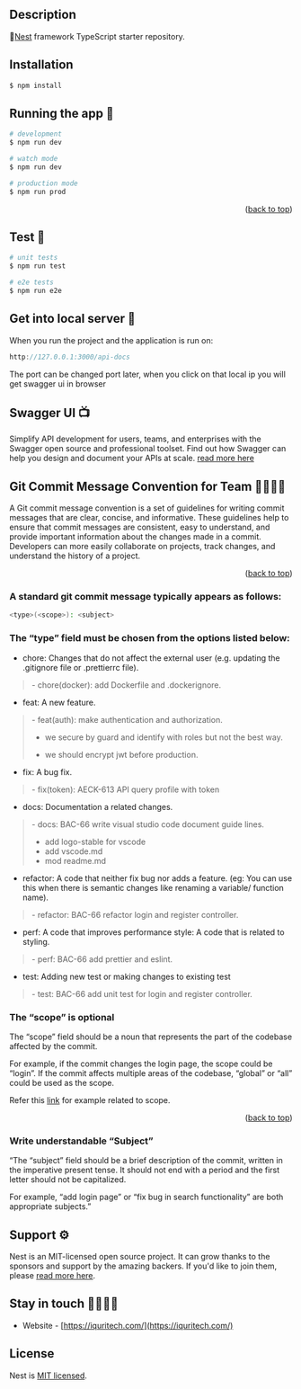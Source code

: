 <!-- GETTING STARTED -->

## Description

🎉[Nest](https://github.com/nestjs/nest) framework TypeScript starter repository.

## Installation

```bash
$ npm install
```
## Running the app 🚀

```bash
# development
$ npm run dev

# watch mode
$ npm run dev

# production mode
$ npm run prod
```
<p align="right">(<a href="#readme-top">back to top</a>)</p>

## Test 🧪

```bash
# unit tests
$ npm run test

# e2e tests
$ npm run e2e
```

## Get into local server 📌
When you run the project and the application is run on:
```typescript
http://127.0.0.1:3000/api-docs
```
The port can be changed port later, when you click on that local ip you will get swagger ui in browser

## Swagger UI 📺

Simplify API development for users, teams, and enterprises with the Swagger open source and professional toolset. Find out how Swagger can help you design and document your APIs at scale. [read more here](https://swagger.io/)

## Git Commit Message Convention for Team 🤜🏻🤛🏻
A Git commit message convention is a set of guidelines for writing commit messages that are clear, concise, and informative. These guidelines help to ensure that commit messages are consistent, easy to understand, and provide important information about the changes made in a commit. Developers can more easily collaborate on projects, track changes, and understand the history of a project.

<p align="right">(<a href="#readme-top">back to top</a>)</p>

### A standard git commit message typically appears as follows:
```bash
<type>(<scope>): <subject>
```

### The “type” field must be chosen from the options listed below:
- chore: Changes that do not affect the external user (e.g. updating the .gitignore file or .prettierrc file).
<blockquote>
- chore(docker): add Dockerfile and .dockerignore.
</blockquote>

- feat: A new feature.
<blockquote>
- feat(auth): make authentication and authorization.

  - we secure by guard and identify with roles but not the best way.

  - we should encrypt jwt before production.
</blockquote>

- fix: A bug fix.
<blockquote>
- fix(token): AECK-613 API query profile with token
</blockquote>

- docs: Documentation a related changes.
<blockquote> - docs: BAC-66 write visual studio code document guide lines.

  - add logo-stable for vscode
  - add vscode.md
  - mod readme.md
</blockquote>

- refactor: A code that neither fix bug nor adds a feature. (eg: You can use this when there is semantic changes like renaming a variable/ function name).
<blockquote>
- refactor: BAC-66 refactor login and register controller.
</blockquote>

- perf: A code that improves performance style: A code that is related to styling.
<blockquote>
- perf: BAC-66 add prettier and eslint.
</blockquote>

- test: Adding new test or making changes to existing test
<blockquote>
- test: BAC-66 add unit test for login and register controller.
</blockquote>

### The “scope” is optional
The “scope” field should be a noun that represents the part of the codebase affected by the commit.

For example, if the commit changes the login page, the scope could be “login”. If the commit affects multiple areas of the codebase, “global” or “all” could be used as the scope.

Refer this [link](https://karma-runner.github.io/1.0/dev/git-commit-msg.html) for example related to scope.

<p align="right">(<a href="#readme-top">back to top</a>)</p>

### Write understandable “Subject”
“The “subject” field should be a brief description of the commit, written in the imperative present tense. It should not end with a period and the first letter should not be capitalized.

For example, “add login page” or “fix bug in search functionality” are both appropriate subjects.”

## Support ⚙️

Nest is an MIT-licensed open source project. It can grow thanks to the sponsors and support by the amazing backers. If you'd like to join them, please [read more here](https://docs.nestjs.com/support).

## Stay in touch 🫱🏻‍🫲🏻

- Website - [https://iquritech.com/](https://iquritech.com/)


## License

Nest is [MIT licensed](LICENSE).
